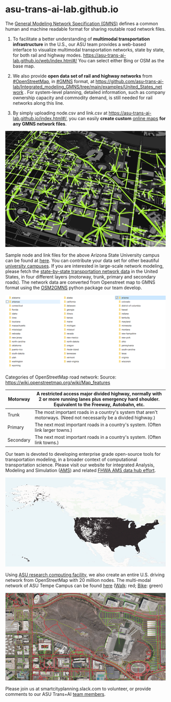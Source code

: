 # asu-trans-ai-lab.github.io

The [General Modeling Network Specification
(GMNS)](https://github.com/zephyr-data-specs/GMNS) defines a common human and
machine readable format for sharing routable road network files.

1.  To facilitate a better understanding of **multimodal transportation
    infrastructure** in the U.S., our ASU team provides a web-based interface to
    visualize multimodal transportation networks, state by state, for both rail
    and highway modes. <https://asu-trans-ai-lab.github.io/web/index.html#/> You
    can select either Bing or OSM as the base map.

2.  We also provide **open data set of rail and highway networks** from
    [\#OpenStreetMap](https://www.linkedin.com/feed/hashtag/?keywords=openstreetmap&highlightedUpdateUrns=urn%3Ali%3Aactivity%3A6783468501521756161),
    in
    [\#GMNS](https://www.linkedin.com/feed/hashtag/?keywords=gmns&highlightedUpdateUrns=urn%3Ali%3Aactivity%3A6783468501521756161)
    format, at
    <https://github.com/asu-trans-ai-lab/Integrated_modeling_GMNS/tree/main/examples/United_States_network>
    . For system-level planning, detailed information, such as company ownership
    capacity and commodity demand, is still needed for rail networks along this
    line.

3.  By simply uploading node.csv and link.csv at
    <https://asu-trans-ai-lab.github.io/index.html#/>, you can easily **create
    custom** [online maps](https://en.wikipedia.org/wiki/Online_maps) **for any
    GMNS network files**.

![](media/b68219e7074c4f3c1d02c075072ef8d7.png)

Sample node and link files for the above Arizona State University campus can be
found at
[here](https://github.com/asu-trans-ai-lab/integrated_modeling_GMNS/tree/main/examples/university_campus/Arizona_State_University).
You can contribute your data set for other beautiful [university
campuses](https://github.com/asu-trans-ai-lab/integrated_modeling_GMNS/tree/main/examples/university_campus/Arizona_State_University).
If you are interested in large-scale network modeling, please fetch the
[state-by-state transportation network
data](https://github.com/asu-trans-ai-lab/integrated_modeling_GMNS/tree/main/examples/United_States_network/motorway/states)
in the United States, in four different layers (motorway, trunk, primary and
secondary roads). The network data are converted from Openstreet map to GMNS
format using the [OSM2GMNS](https://pypi.org/project/osm2gmns/) python package
our team develop.

![](media/114a123c1ced45c426e9a0464b553cd8.png)

Categories of OpenStreetMap road network: Source:
https://wiki.openstreetmap.org/wiki/Map_features

| Motorway  | A restricted access major divided highway, normally with 2 or more running lanes plus emergency hard shoulder. Equivalent to the Freeway, Autobahn, etc. |
|-----------|----------------------------------------------------------------------------------------------------------------------------------------------------------|
| Trunk     | The most important roads in a country's system that aren't motorways. (Need not necessarily be a divided highway.)                                       |
| Primary   | The next most important roads in a country's system. (Often link larger towns.)                                                                          |
| Secondary | The next most important roads in a country's system. (Often link towns.)                                                                                 |

Our team is devoted to developing enterprise grade open-source tools for
transportation modeling, in a broader context of computational transportation
science. Please visit our website for integrated Analysis, Modeling and
Simulation ([AMS](https://github.com/asu-trans-ai-lab/integrated_modeling_GMNS))
and related [FHWA AMS data hub
effort](https://www.fhwa.dot.gov/publications/research/operations/13036/004.cfm).

![](media/e6c1394fc509f786c6342ca4849e6f25.png)

Using [ASU research computing
facility](https://cores.research.asu.edu/research-computing/about), we also
create an entire U.S. driving network from OpenStreetMap with 20 million nodes.
The multi-modal network of ASU Tempe Campus can be found
[here](https://github.com/asu-trans-ai-lab/GTFS2GMNS/tree/main/walk_and_bike/Tempe-bike)
([Walk](https://github.com/asu-trans-ai-lab/GTFS2GMNS/tree/main/walk_and_bike/Tempe-walk):
red;
[Bike](https://github.com/asu-trans-ai-lab/GTFS2GMNS/tree/main/walk_and_bike/Tempe-bike):
green)

![](media/5cdd93054fc2d27451b1bae8504ed49c.png)

Please join us at smartcityplanning.slack.com to volunteer, or provide comments
to our ASU Trans+AI [team members](mailto:xzhou74@asu.edu).
